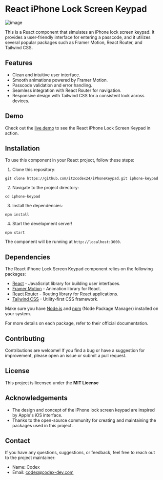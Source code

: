 # React iPhone Lock Screen Keypad

![image](https://i.imgur.com/lNK8KMb.png)

This is a React component that simulates an iPhone lock screen keypad. It provides a user-friendly interface for entering a passcode, and it utilizes several popular packages such as Framer Motion, React Router, and Tailwind CSS.

## Features

- Clean and intuitive user interface.
- Smooth animations powered by Framer Motion.
- Passcode validation and error handling.
- Seamless integration with React Router for navigation.
- Responsive design with Tailwind CSS for a consistent look across devices.

## Demo

Check out the [live demo](https://i-phone-keypad.vercel.app/) to see the React iPhone Lock Screen Keypad in action.

## Installation

To use this component in your React project, follow these steps:

1. Clone this repository:

`git clone https://github.com/itzcodex24/iPhoneKeypad.git iphone-keypad`

2. Navigate to the project directory:

`cd iphone-keypad`

3. Install the dependencies:

`npm install`

4. Start the development server!

`npm start`

The component will be running at `http://localhost:3000`.

## Dependencies

The React iPhone Lock Screen Keypad component relies on the following packages:

- [React](https://reactjs.org/) - JavaScript library for building user interfaces.
- [Framer Motion](https://www.framer.com/motion/) - Animation library for React.
- [React Router](https://reactrouter.com/) - Routing library for React applications.
- [Tailwind CSS](https://tailwindcss.com/) - Utility-first CSS framework.

Make sure you have [Node.js](https://nodejs.org/) and [npm](https://www.npmjs.com/) (Node Package Manager) installed on your system.

For more details on each package, refer to their official documentation.

## Contributing

Contributions are welcome! If you find a bug or have a suggestion for improvement, please open an issue or submit a pull request.

## License

This project is licensed under the <b>MIT License</b>

## Acknowledgements

- The design and concept of the iPhone lock screen keypad are inspired by Apple's iOS interface.
- Thanks to the open-source community for creating and maintaining the packages used in this project.

## Contact

If you have any questions, suggestions, or feedback, feel free to reach out to the project maintainer:

- Name: Codex
- Email: codex@codex-dev.com
